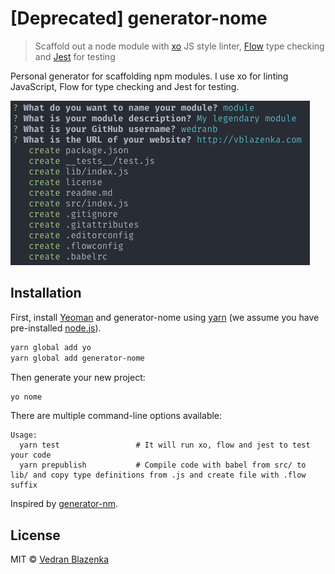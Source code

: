 # [Deprecated] generator-nome
> Scaffold out a node module with [xo](https://github.com/sindresorhus/xo) JS style linter, [Flow](https://flowtype.org/) type checking and [Jest](https://facebook.github.io/jest/) for testing

Personal generator for scaffolding npm modules.
I use xo for linting JavaScript, Flow for type checking and Jest for testing.

![](screenshot.png)

## Installation

First, install [Yeoman](http://yeoman.io) and generator-nome using [yarn](https://yarnpkg.com/) (we assume you have pre-installed [node.js](https://nodejs.org/)).

```bash
yarn global add yo
yarn global add generator-nome
```

Then generate your new project:

```bash
yo nome
```

There are multiple command-line options available:

```
Usage:
  yarn test                 # It will run xo, flow and jest to test your code
  yarn prepublish           # Compile code with babel from src/ to lib/ and copy type definitions from .js and create file with .flow suffix
```

Inspired by [generator-nm](https://github.com/sindresorhus/generator-nm).

## License

MIT © [Vedran Blazenka](http://vblazenka.com)
